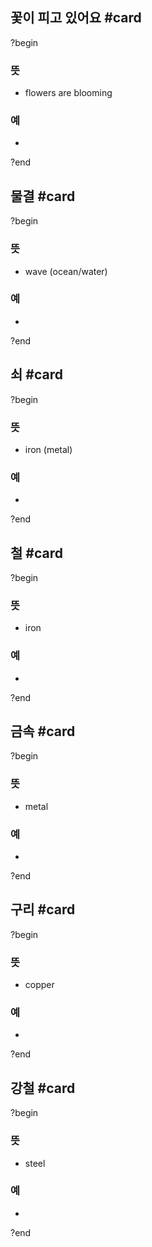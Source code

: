 ## 꽃이 피고 있어요 #card
?begin
### 뜻
- flowers are blooming
### 예
-
<!--SR:!2026-03-26,171,250-->
?end


## 물결 #card
?begin
### 뜻
- wave (ocean/water)
### 예
-
?end

## 쇠 #card
?begin
### 뜻
- iron (metal)
### 예
-
?end

## 철 #card
?begin
### 뜻
- iron
### 예
-
?end

## 금속 #card
?begin
### 뜻
- metal
### 예
-
?end

## 구리 #card
?begin
### 뜻
- copper
### 예
-
?end

## 강철 #card
?begin
### 뜻
- steel
### 예
-
?end
